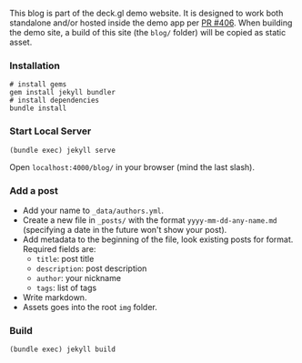 This blog is part of the deck.gl demo website. It is designed to work both standalone and/or hosted inside the demo app per [PR #406](https://github.com/uber/deck.gl/pull/406). When building the demo site, a build of this site (the `blog/` folder) will be copied as static asset.

### Installation

    # install gems
    gem install jekyll bundler
    # install dependencies
    bundle install

### Start Local Server

    (bundle exec) jekyll serve

Open `localhost:4000/blog/` in your browser (mind the last slash).

### Add a post

- Add your name to `_data/authors.yml`.
- Create a new file in `_posts/` with the format `yyyy-mm-dd-any-name.md` (specifying a date in the future won't show your post).
- Add metadata to the beginning of the file, look existing posts for format. Required fields are:
  + `title`: post title
  + `description`: post description
  + `author`: your nickname
  + `tags`: list of tags
- Write markdown.
- Assets goes into the root `img` folder.

### Build

    (bundle exec) jekyll build
